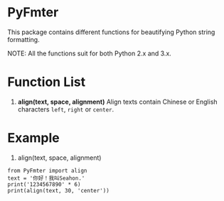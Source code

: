 # PyFmter

This package contains different  functions for beautifying Python string formatting.

NOTE: All the functions suit for both Python 2.x and 3.x.

# Function List

1. **align(text, space, alignment)**
Align texts contain Chinese or English characters  `left`, `right` or `center`.

# Example

1. align(text, space, alignment)
```
from PyFmter import align
text = '你好！我叫Seahon.'
print('1234567890' * 6)
print(align(text, 30, 'center'))
```